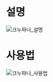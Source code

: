 # 설명
  ![크누파나_설명](https://user-images.githubusercontent.com/24998577/208129632-106ac127-57dd-4c8f-b2b4-f59f5b5fa2a3.JPG)
# 사용법
  ![크누파나_사용법](https://user-images.githubusercontent.com/24998577/208129340-76431306-b317-4033-b3e2-90f7a6b15ec0.JPG)
